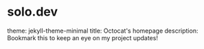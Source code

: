# solo.dev
theme: jekyll-theme-minimal
title: Octocat's homepage
description: Bookmark this to keep an eye on my project updates!
